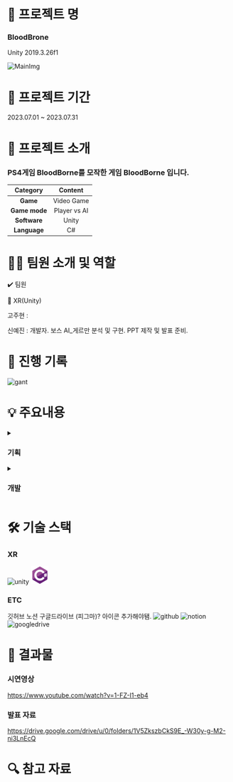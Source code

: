 # 📖 프로젝트 명
### BloodBrone  
Unity 2019.3.26f1 

![MainImg](https://github.com/k0-juhyun/Bloodborne/assets/79074052/6122be59-06fd-41dc-a751-3216652861b1)

# 📆 프로젝트 기간    
2023.07.01 ~ 2023.07.31   
   

# 📃 프로젝트 소개

### PS4게임 BloodBorne를 모작한 게임 BloodBorne 입니다.

|Category|Content|
|:---:|:---:|
|**Game**| Video Game|  
|**Game mode**| Player vs AI  |     
|**Software**|  Unity|  
|**Language**|  C#| 

# 👩‍🔧 팀원 소개 및 역할

✔️ 팀원   

🔹 XR(Unity)   
<p>고주현 :</p>
<p>신예진 : 개발자. 보스 AI_게르만 분석 및 구현. PPT 제작 및 발표 준비. </p> 
    

# 📅 진행 기록

![gant](https://github.com/k0-juhyun/Bloodborne/assets/79074052/150156f1-839d-4adf-83e9-c4ef83901fe1)


# 💡 주요내용

<details>
<summary>   
 
### 기획
</summary>
    패턴 분석: https://drive.google.com/drive/u/0/folders/1F4VwUdiuoXHEFoZ37tuTSyf0DZylfGn8
</details>

<details>
<summary>      
 
### 개발
</summary>
내용
</details>



# 🛠 기술 스택   
### XR
 <img src="https://www.vectorlogo.zone/logos/unity3d/unity3d-icon.svg" alt="unity" width="40" height="40"/> <img src="https://raw.githubusercontent.com/devicons/devicon/master/icons/csharp/csharp-original.svg" alt="csharp" width="40" height="40"/>

### ETC
깃허브 노션 구글드라이브 (피그마)? 아이콘 추가해야됌.
 <img src="https://github.com/k0-juhyun/Bloodborne/assets/135581469/111fec76-46d9-4c03-9251-831d97fd514b" alt="github" width="40" height="40"/> <img src="https://github.com/k0-juhyun/Bloodborne/assets/135581469/1f83feae-8fc8-4a94-b32d-a32aee37bc61" alt="notion" width="40" height="40"/> <img src="https://github.com/k0-juhyun/Bloodborne/assets/135581469/c0774860-2ca6-46ef-a843-674e69ea969f" alt="googledrive" width="40" height="40"/>

# 📃 결과물   
### 시연영상
https://www.youtube.com/watch?v=1-FZ-I1-eb4

### 발표 자료   
https://drive.google.com/drive/u/0/folders/1V5ZkszbCkS9E_-W30y-g-M2-ni3LnEcQ

# 🔍 참고 자료   
